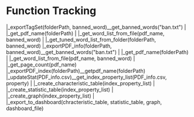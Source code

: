 # Function Tracking

|_exportTagSet(folderPath, banned_word)__get_banned_words("ban.txt")
|                                      |_get_pdf_name(folderPath)
|                                      |_get_word_list_from_file(pdf_name, banned_word)
|                                      |_get_tuned_word_list_from_folder(folderPath, banned_word)
|_exportPDF_info(folderPath, banned_word)__get_banned_words("ban.txt")
|                                        |_get_pdf_name(folderPath)
|                                        |_get_word_list_from_file(pdf_name, banned_word)
|                                        |_get_page_count(pdf_name)
|_exportPDF_index(folderPath)__getpdf_name(folderPath)
|_updateStat(PDF_info.csv)__get_index_property_list(PDF_info.csv, property)
|                         |_create_characteristic_table(index_property_list)
|                         |_create_statistic_table(index_property_list)
|                         |_create_graph(index_property_list)
|                         |_export_to_dashboard(chracteristic_table, statistic_table, graph, dashboard_file)
